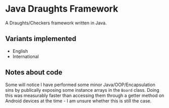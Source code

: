 # Java Draughts Framework

A Draughts/Checkers framework written in Java.

## Variants implemented
*   English
*   International

## Notes about code
Some will notice I have performed some minor Java/OOP/Encapsulation sins by publically exposing some instance arrays in the `Board` class. Doing this was measurably faster than accessing them through a getter method on Android devices at the time - I am unsure whether this is still the case.
